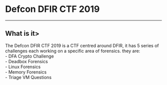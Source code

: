 <H1>Defcon DFIR CTF 2019</H1>
<hr>

<H2>What is it></H2>
<p></p>
The Defcon DFIR CTF 2019 is a CTF centred around DFIR, it has 5 series of challenges each working on a specific area of forensics. they are:
<br>
- DFA Crypto Challenge
<br>
- Deadbox Forensics
<br>
- Linux Forensics
<br>
- Memory Forensics
<br>
- Triage VM Questions
<p>
